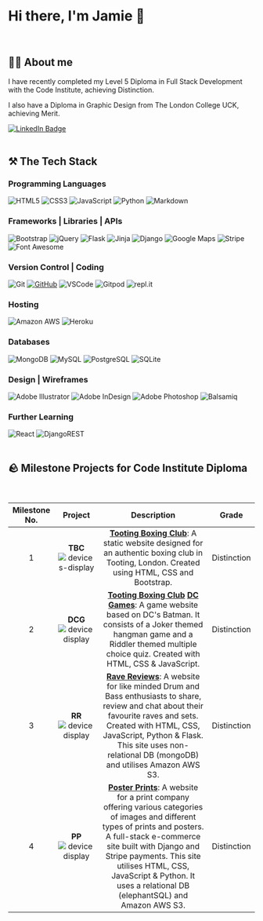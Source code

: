 # Hi there, I'm Jamie :wave:
<br>

## 👨‍💻 About me

I have recently completed my Level 5 Diploma in Full Stack Development with the Code Institute, achieving Distinction.

I also have a Diploma in Graphic Design from The London College UCK, achieving Merit.

<a target="_blank" href="https://www.linkedin.com/in/jamie2210/"><img src="https://img.shields.io/badge/LinkedIn-blue?style=for-the-badge&logo=linkedin&logoColor=white" alt="LinkedIn Badge"/></a> 
<br>
<br>
## ⚒️ **The Tech Stack**

### Programming Languages

![HTML5](https://img.shields.io/badge/HTML5%20-%23E34F26.svg?&style=for-the-badge&logo=HTML5&logoColor=FFFFFF)
![CSS3](https://img.shields.io/badge/CSS3%20-%231572B6.svg?&style=for-the-badge&logo=CSS3&logoColor=FFFFFF)
![JavaScript](https://img.shields.io/badge/JavaScript%20-%23323330.svg?&style=for-the-badge&logo=JavaScript&logoColor=F7DF1E)
![Python](https://img.shields.io/badge/Python%20-%23004D7A.svg?&style=for-the-badge&logo=python&logoColor=ffdf76)
![Markdown](https://img.shields.io/badge/Markdown%20-%23000000.svg?&style=for-the-badge&logo=Markdown&logoColor=FFFFFF)

### Frameworks | Libraries | APIs

![Bootstrap](https://img.shields.io/badge/Bootstrap%20-%23563D7C.svg?&style=for-the-badge&logo=Bootstrap&logoColor=FFFFFF)
![jQuery](https://img.shields.io/badge/jQuery%20-%231E2E3B.svg?&style=for-the-badge&logo=jQuery&logoColor=21ACE2)
![Flask](https://img.shields.io/badge/Flask%20-%23000000.svg?&style=for-the-badge&logo=Flask&logoColor=FFFFFF)
![Jinja](https://img.shields.io/badge/Jinja%20-%23000000.svg?&style=for-the-badge&logo=Jinja&logoColor=B41717)
![Django](https://img.shields.io/badge/Django%20-%23092E20.svg?&style=for-the-badge&logo=Django&logoColor=FFFFFF)
![Google Maps](https://img.shields.io/badge/Google%20Maps%20-%234285F4.svg?&style=for-the-badge&logo=Google%20Maps&logoColor=FFFFFF)
![Stripe](https://img.shields.io/badge/Stripe%20-%23646EDE.svg?&style=for-the-badge&logo=Stripe&logoColor=FFFFFF)
![Font Awesome](https://img.shields.io/badge/Font%20Awesome%20-%23339AF0.svg?&style=for-the-badge&logo=Font%20Awesome&logoColor=FFFFFF)

### Version Control | Coding

![Git](https://img.shields.io/badge/Git%20-%23302F2F.svg?&style=for-the-badge&logo=Git&logoColor=F05032)
[![GitHub](https://img.shields.io/badge/GitHub%20-%23181717.svg?&style=for-the-badge&logo=GitHub&logoColor=FFFFFF)](https://github.com/TravelTimN)
![VSCode](https://img.shields.io/badge/VSCode%20-%232B2B30.svg?&style=for-the-badge&logo=Visual%20Studio%20Code&logoColor=007ACC)
![Gitpod](https://img.shields.io/badge/Gitpod%20-%231D1D1D.svg?&style=for-the-badge&logo=Gitpod&logoColor=1AA6E4)
![repl.it](https://img.shields.io/badge/repl.it%20-%23101B30.svg?&style=for-the-badge&logo=repl.it&logoColor=93969C)

### Hosting
![Amazon AWS](https://img.shields.io/badge/Amazon%20AWS%20-%23232F3E.svg?&style=for-the-badge&logo=Amazon%20AWS&logoColor=FF9900)
![Heroku](https://img.shields.io/badge/Heroku%20-%23430098.svg?&style=for-the-badge&logo=Heroku&logoColor=FFFFFF)

### Databases

![MongoDB](https://img.shields.io/badge/MongoDB%20-%233F2E1E.svg?&style=for-the-badge&logo=MongoDB&logoColor=47A248)
![MySQL](https://img.shields.io/badge/MySQL%20-%2300758F.svg?&style=for-the-badge&logo=MySQL&logoColor=FFFFFF)
![PostgreSQL](https://img.shields.io/badge/PostgreSQL%20-%23336791.svg?&style=for-the-badge&logo=PostgreSQL&logoColor=FFFFFF)
![SQLite](https://img.shields.io/badge/SQLite%20-%23003B57.svg?&style=for-the-badge&logo=SQLite&logoColor=FFFFFF)

### Design | Wireframes

![Adobe Illustrator](https://img.shields.io/badge/adobe%20illustrator-%23FF9A00.svg?style=for-the-badge&logo=adobe%20illustrator&logoColor=white)
![Adobe InDesign](https://img.shields.io/badge/Adobe%20InDesign-49021F?style=for-the-badge&logo=adobeindesign&logoColor=white)
![Adobe Photoshop](https://img.shields.io/badge/adobe%20photoshop-%2331A8FF.svg?style=for-the-badge&logo=adobe%20photoshop&logoColor=white)
![Balsamiq](https://img.shields.io/badge/Balsamiq%20-%23A60000.svg?&style=for-the-badge&logo=Balsamiq&logoColor=FFFFFF)

### Further Learning 
![React](https://img.shields.io/badge/react-%2320232a.svg?style=for-the-badge&logo=react&logoColor=%2361DAFB)
![DjangoREST](https://img.shields.io/badge/DJANGO-REST-ff1709?style=for-the-badge&logo=django&logoColor=white&color=ff1709&labelColor=gray)
<br>
<br>

## 🪨 Milestone Projects for Code Institute Diploma
<br>

| Milestone No. | Project | Description | Grade | 
| :-----------: | :-----------: | :-----------: | :-----------: |
| 1 | __TBC__ ![devices-display](https://github.com/jamie2210/jamie2210/assets/116884495/a24af861-1572-4df1-99c2-6c4ccf5aa218) | <a href="https://github.com/jamie2210/CI_MS1_TBC" target="_blank">__Tooting Boxing Club__</a>: A static website designed for an authentic boxing club in Tooting, London. Created using HTML, CSS and Bootstrap. | Distinction |
| 2 | __DCG__ ![device display](https://github.com/jamie2210/jamie2210/assets/116884495/dfb3b551-3bab-4283-80e6-8e151f6071a4) | <a href="https://github.com/jamie2210/CI_MS1_TBC" target="_blank">__Tooting Boxing Club__</a> <a href="https://github.com/jamie2210/CI_MS2_DCG" target="_blank">__DC Games__</a>: A game website based on DC's Batman. It consists of a Joker themed hangman game and a Riddler themed multiple choice quiz. Created with HTML, CSS & JavaScript. | Distinction |
| 3 | __RR__ ![device display](https://github.com/jamie2210/jamie2210/assets/116884495/cb266c35-5063-405d-8f09-2c93ec4d9878) | <a href="https://github.com/jamie2210/CI_MS3_RR" target="_blank">__Rave Reviews__</a>: A website for like minded Drum and Bass enthusiasts to share, review and chat about their favourite raves and sets. Created with HTML, CSS, JavaScript, Python & Flask. This site uses non-relational DB (mongoDB) and utilises Amazon AWS S3. | Distinction |
| 4 | __PP__ ![device display](https://github.com/jamie2210/jamie2210/assets/116884495/38f8d564-998b-498f-8279-908b7205245c) | <a href="https://github.com/jamie2210/CI_MS4_PP" target="_blank">__Poster Prints__</a>: A website for a print company offering various categories of images and different types of prints and posters. A full-stack e-commerce site built with Django and Stripe payments. This site utilises HTML, CSS, JavaScript & Python. It uses a relational DB (elephantSQL) and Amazon AWS S3. | Distinction |
<br>




